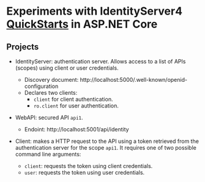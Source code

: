 # Experiments with IdentityServer4 [QuickStarts](https://identityserver4.readthedocs.io/en/release/) in ASP.NET Core

Projects
--------

* IdentityServer: authentication server. Allows access to a list of APIs (scopes) using client or user credentials.
  * Discovery document: http://localhost:5000/.well-known/openid-configuration
  * Declares two clients:
    * `client` for client authentication.
	* `ro.client` for user authentication.

* WebAPI: secured API `api1`.
  * Endoint: http://localhost:5001/api/identity

* Client: makes a HTTP request to the API using a token retrieved from the authentication server for the scope `api1`. It requires one of two possible command line arguments:
  * `client`: requests the token using client credentials.
  * `user`: requests the token using user credentials.
